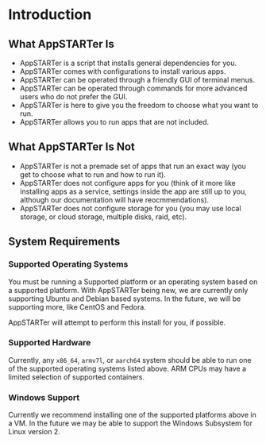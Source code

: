 # Introduction

## What AppSTARTer Is

- AppSTARTer is a script that installs general dependencies for you.
- AppSTARTer comes with configurations to install various apps.
- AppSTARTer can be operated through a friendly GUI of terminal menus.
- AppSTARTer can be operated through commands for more advanced users who do not prefer the GUI.
- AppSTARTer is here to give you the freedom to choose what you want to run.
- AppSTARTer allows you to run apps that are not included.

## What AppSTARTer Is Not

- AppSTARTer is not a premade set of apps that run an exact way (you get to choose what to run and how to run it).
- AppSTARTer does not configure apps for you (think of it more like installing apps as a service, settings inside the app are still up to you, although our documentation will have reocmmendations).
- AppSTARTer does not configure storage for you (you may use local storage, or cloud storage, multiple disks, raid, etc).

## System Requirements

### Supported Operating Systems

You must be running a Supported platform or an operating system based on a supported platform. With AppSTARTer being new, we are currently only supporting Ubuntu and Debian based systems. In the future, we will be supporting more, like CentOS and Fedora.

AppSTARTer will attempt to perform this install for you, if possible.

### Supported Hardware

Currently, any `x86_64`, `armv7l`, or `aarch64` system should be able to run one of the supported operating systems listed above. ARM CPUs may have a limited selection of supported containers.

### Windows Support

Currently we recommend installing one of the supported platforms above in a VM. In the future we may be able to support the Windows Subsystem for Linux version 2.
